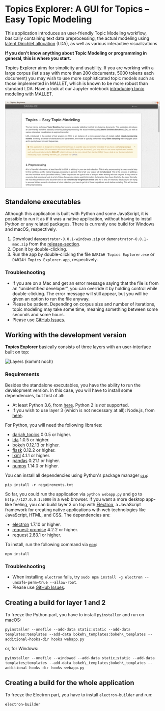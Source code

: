 # Topics Explorer: A GUI for Topics – Easy Topic Modeling
This application introduces an user-friendly Topic Modeling workflow, basically containing text data preprocessing, the actual modeling using [latent Dirichlet allocation](http://www.jmlr.org/papers/volume3/blei03a/blei03a.pdf) (LDA), as well as various interactive visualizations.

**If you don't know anything about Topic Modeling or programming in general, this is where you start.**

Topics Explorer aims for simplicity and usability. If you are working with a large corpus (let's say with more than 200 documents, 5000 tokens each document) you may wish to use more sophisticated topic models such as those implemented in MALLET, which is known to be more robust than standard LDA. Have a look at our Jupyter notebook [introducing topic modeling with MALLET](https://github.com/DARIAH-DE/Topics/IntroducingMallet.ipynb).

![Demonstrator Screenshot](screenshot.png)


## Standalone executables
Although this application is built with Python and some JavaScript, it is possible to run it as if it was a native application, without having to install Python or any related packages. There is currently one build for Windows and macOS, respectively.

1. Download `demonstrator-0.0.1-windows.zip` or `demonstrator-0.0.1-mac.zip` from the [release-section](https://github.com/DARIAH-DE/Topics/releases).
2. Open it by double-clicking.
3. Run the app by double-clicking the file `DARIAH Topics Explorer.exe` or `DARIAH Topics Explorer.app`, respectively.

### Troubleshooting
* If you are on a Mac and get an error message saying that the file is from an “unidentified developer”, you can override it by holding control while double-clicking. The error message will still appear, but you will be given an option to run the file anyway.
* Please be patient. Depending on corpus size and number of iterations, topic modeling may take some time, meaning something between some seconds and some hours.
* Please use [GitHub Issues](https://github.com/DARIAH-DE/TopicsExplorer/issues).


## Working with the development version
**Topics Explorer** basically consists of three layers with an user-interface built on top:

![Layers](layers.png)
(kommt noch)


### Requirements
Besides the standalone executables, you have the ability to run the development version. In this case, you will have to install some dependencies, but first of all:

* At least Python 3.6, from [here](https://www.python.org/downloads/). Python 2 is *not* supported.
* If you wish to use layer 3 (which is not necessary at all): Node.js, from [here](https://nodejs.org/en/download/).

For Python, you will need the following libraries:
* [dariah_topics](https://github.com/DARIAH-DE/Topics) 0.0.5 or higher.
* [lda](https://github.com/lda-project/lda) 1.0.5 or higher.
* [bokeh](https://github.com/bokeh/bokeh) 0.12.13 or higher.
* [flask](https://github.com/pallets/flask) 0.12.2 or higher.
* [lxml](https://github.com/lxml/lxml) 4.1.1 or higher.
* [pandas](https://github.com/pandas-dev/pandas) 0.21.1 or higher.
* [numpy](https://github.com/numpy/numpy) 1.14.0 or higher.

You can install all dependencies using Python's package manager [`pip`](https://pip.pypa.io/en/stable/):

```
pip install -r requirements.txt
```

So far, you could run the application via `python webapp.py` and go to `http://127.0.0.1:5000` in a web browser. If you want a more desktop app-like feeling, you can build layer 3 on top with [Electron](https://electronjs.org/), a JavaScript framework for creating native applications with web technologies like JavaScript, HTML, and CSS. The dependencies are:

* [electron](https://github.com/electron/electron) 1.7.10 or higher.
* [request-promise](https://github.com/request/request-promise) 4.2.2 or higher.
* [request](https://github.com/request/request) 2.83.1 or higher.

To install, run the following command via [`npm`](https://www.npmjs.com/get-npm):

```
npm install
```

### Troubleshooting
* When installing `electron` fails, try `sudo npm install -g electron --unsafe-perm=true --allow-root`.
* Please use [GitHub Issues](https://github.com/DARIAH-DE/TopicsExplorer/issues).



## Creating a build for layer 1 and 2
To freeze the Python part, you have to install `pyinstaller` and run on macOS:

```
pyinstaller --onefile --add-data static:static --add-data templates:templates --add-data bokeh\_templates:bokeh\_templates --additional-hooks-dir hooks webapp.py
```

or, for Windows:
```
pyinstaller --onefile --windowed --add-data static;static --add-data templates;templates --add-data bokeh\_templates;bokeh\_templates --additional-hooks-dir hooks webapp.py
```
## Creating a build for the whole application
To freeze the Electron part, you have to install `electron-builder` and run:

```
electron-builder
```
